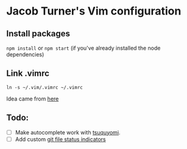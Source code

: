 # Jacob Turner's Vim configuration

## Install packages
`npm install` or `npm start` (if you've already installed the node dependencies)

## Link .vimrc
```
ln -s ~/.vim/.vimrc ~/.vimrc
```

Idea came from [here](http://stackoverflow.com/questions/18197705/adding-your-vim-vimrc-to-github-aka-dot-files)

## Todo:
 - [ ] Make autocomplete work with [tsuquyomi](https://github.com/Quramy/tsuquyomi).
 - [ ] Add custom [git file status indicators](https://github.com/Xuyuanp/nerdtree-git-plugin#faq)
